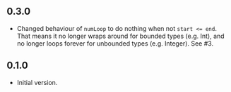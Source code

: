 0.3.0
-----

* Changed behaviour of `numLoop` to do nothing when not `start <= end`.
  That means it no longer wraps around for bounded types (e.g. Int),
  and no longer loops forever for unbounded types (e.g. Integer).
  See #3.

0.1.0
-----

* Initial version.
